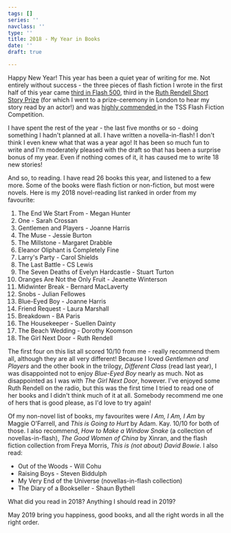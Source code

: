 ```yaml
---
tags: []
series: ''
navclass: ''
type: ''
title: 2018 - My Year in Books
date: ''
draft: true

---
```

Happy New Year! This year has been a quiet year of writing for me. Not entirely without success - the three pieces of flash fiction I wrote in the first half of this year came [third in Flash 500](https://chloebanks.co.uk/posts/third-place---flash-500/), third in the [Ruth Rendell Short Story Prize](https://chloebanks.co.uk/posts/third-prize---ruth-rendell-short-story-competition/) (for which I went to a prize-ceremony in London to hear my story read by an actor!) and was [highly commended ](https://chloebanks.co.uk/posts/tss-flash-400---highly-commended/)in the TSS Flash Fiction Competition.

I have spent the rest of the year - the last five months or so - doing something I hadn't planned at all. I have written a novella-in-flash! I don't think I even knew what that was a year ago! It has been so much fun to write and I'm moderately pleased with the draft so that has been a surprise bonus of my year. Even if nothing comes of it, it has caused me to write 18 new stories!

And so, to reading. I have read 26 books this year, and listened to a few more. Some of the books were flash fiction or non-fiction, but most were novels. Here is my 2018 novel-reading list ranked in order from my favourite:

 1. The End We Start From - Megan Hunter
 2. One - Sarah Crossan
 3. Gentlemen and Players - Joanne Harris
 4. The Muse - Jessie Burton
 5. The Millstone - Margaret Drabble
 6. Eleanor Oliphant is Completely Fine
 7. Larry's Party - Carol Shields
 8. The Last Battle - CS Lewis
 9. The Seven Deaths of Evelyn Hardcastle - Stuart Turton
10. Oranges Are Not the Only Fruit - Jeanette Winterson
11. Midwinter Break - Bernard MacLaverty
12. Snobs - Julian Fellowes
13. Blue-Eyed Boy - Joanne Harris
14. Friend Request - Laura Marshall
15. Breakdown - BA Paris
16. The Housekeeper - Suellen Dainty
17. The Beach Wedding - Dorothy Koomson
18. The Girl Next Door - Ruth Rendell

The first four on this list all scored 10/10 from me - really recommend them all, although they are all very different! Because I loved _Gentlemen and Players_ and the other book in the trilogy, _Different Class_ (read last year), I was disappointed not to enjoy _Blue-Eyed Boy_ nearly as much. Not as disappointed as I was with _The Girl Next Door_, however. I've enjoyed some Ruth Rendell on the radio, but this was the first time I tried to read one of her books and I didn't think much of it at all. Somebody recommend me one of hers that is good please, as I'd love to try again!

Of my non-novel list of books, my favourites were _I Am, I Am, I Am_ by Maggie O'Farrell, and _This is Going to Hurt_ by Adam. Kay. 10/10 for both of those. I also recommend, _How to Make a Window Snake_ (a collection of novellas-in-flash), _The Good Women of China_ by Xinran, and the flash fiction collection from Freya Morris, _This is (not about) David Bowie_. I also read:

* Out of the Woods - Will Cohu
* Raising Boys - Steven Biddulph 
* My Very End of the Universe (novellas-in-flash collection)
* The Diary of a Bookseller - Shaun Bythell

What did you read in 2018? Anything I should read in 2019?

May 2019 bring you happiness, good books, and all the right words in all the right order.